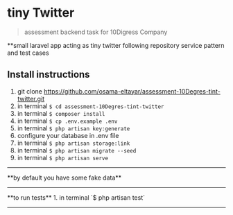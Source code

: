 # tiny Twitter 

>assessment backend task for 10Digress Company

**small laravel app acting as tiny twitter following repository service pattern and test cases

## Install instructions

1. git clone https://github.com/osama-eltayar/assessment-10Degres-tint-twitter.git
1. in terminal `$ cd assessment-10Degres-tint-twitter`
1. in terminal  `$ composer install`
1. in terminal  `$ cp .env.example .env`
1. in terminal `$ php artisan key:generate`
1. configure your database in .env file
1. in terminal  `$ php artisan storage:link`
1. in terminal  `$ php artisan migrate --seed`
1. in terminal  `$ php artisan serve`

<hr>
**by default you have some fake data**

<hr>
**to run tests**
1. in terminal  `$ php artisan test`
<hr>

